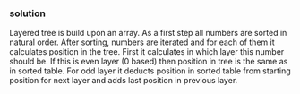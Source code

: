 ### solution
Layered tree is build upon an array.
As a first step all numbers are sorted in natural order.
After sorting, numbers are iterated and for each of them it calculates position in the tree.
First it calculates in which layer this number should be.
If this is even layer (0 based) then position in tree is the same as in sorted table.
For odd layer it deducts position in sorted table from starting position for next layer and adds last position in previous layer.
